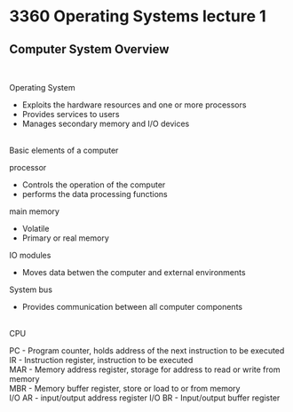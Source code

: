 # 3360 Operating Systems lecture 1


## Computer System Overview
<br>

Operating System
- Exploits the hardware resources and one or more processors
- Provides services to users
- Manages secondary memory and I/O devices<br></br>

Basic elements of a computer<br>

processor<br>
- Controls the operation of the computer
- performs the data processing functions

main memory<br>
- Volatile
- Primary or real memory

IO modules<br>
- Moves data betwen the computer and external environments

System bus<br>
- Provides communication between all computer components<br></br>

CPU 

PC - Program counter, holds address of the next instruction to be executed<br>
IR - Instruction register, instruction to be executed<br>
MAR - Memory address register, storage for address to read or write from memory<br>
MBR - Memory buffer register, store or load to or from memory<br>
I/O AR - input/output address register
I/O BR - Input/output buffer register